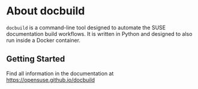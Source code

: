 # About docbuild

`docbuild` is a command-line tool designed to automate the SUSE documentation build workflows. It is written in Python and designed to also run inside a Docker container.


## Getting Started

Find all information in the documentation at https://opensuse.github.io/docbuild
